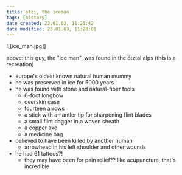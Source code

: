 ```yaml
---
title: ötzi, the iceman
tags: [history]
date created: 23.01.03, 11:25:42
date modified: 23.01.03, 11:28:01
---
```


![[ice_man.jpg]]

above: this guy, the "ice man", was found in the ötztal alps (this is a recreation)

- europe's oldest known natural human mummy
- he was preserved in ice for 5000 years
- he was found with stone and natural-fiber tools
	- 6-foot longbow
	- deerskin case
	- fourteen arrows
	- a stick with an antler tip for sharpening flint blades
	- a small flint dagger in a woven sheath
	- a copper axe
	- a medicine bag
- believed to have been killed by another human
	- arrowhead in his left shoulder and other wounds
- he had 61 tattoos?!
	- they may have been for pain relief?? like acupuncture, that's incredible
